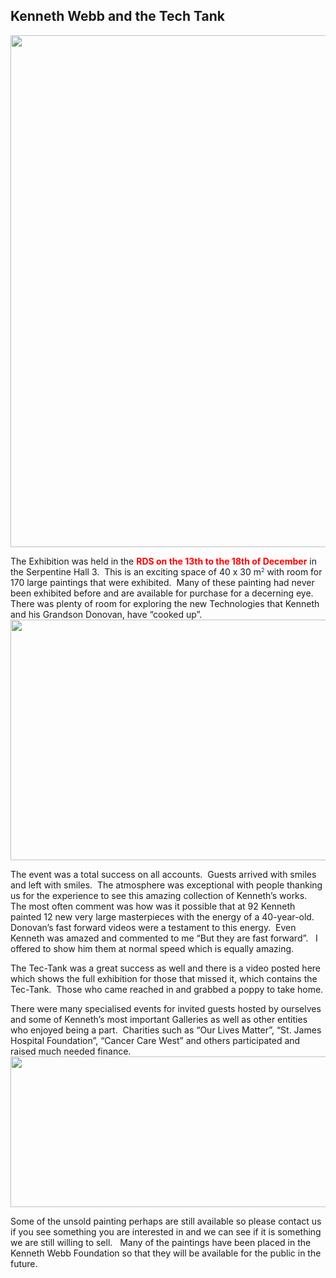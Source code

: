 ## Kenneth Webb and the Tech Tank
<div class="entry-content">
		<p><a href="https://kennethwebbfoundation.com/wp-content/uploads/2018/10/ADVERT__KENNETHWEBB_V6.jpg"><img class="alignnone size-large wp-image-132" src="https://kennethwebbfoundation.com/wp-content/uploads/2018/10/ADVERT__KENNETHWEBB_V6-788x1024.jpg" alt="" width="630" height="819" srcset="https://kennethwebbfoundation.com/wp-content/uploads/2018/10/ADVERT__KENNETHWEBB_V6-788x1024.jpg 788w, https://kennethwebbfoundation.com/wp-content/uploads/2018/10/ADVERT__KENNETHWEBB_V6-231x300.jpg 231w, https://kennethwebbfoundation.com/wp-content/uploads/2018/10/ADVERT__KENNETHWEBB_V6-768x998.jpg 768w, https://kennethwebbfoundation.com/wp-content/uploads/2018/10/ADVERT__KENNETHWEBB_V6-630x819.jpg 630w, https://kennethwebbfoundation.com/wp-content/uploads/2018/10/ADVERT__KENNETHWEBB_V6-930x1209.jpg 930w, https://kennethwebbfoundation.com/wp-content/uploads/2018/10/ADVERT__KENNETHWEBB_V6.jpg 1181w" sizes="(max-width: 630px) 100vw, 630px"></a></p>
<p>The Exhibition was held in the <span style="color: red;"><b>RDS on the 13th to the 18th of December</b></span> in the Serpentine Hall 3.&nbsp; This is an exciting space of 40 x 30 m<span style="font-size: xx-small; vertical-align: top;">2</span>&nbsp;with room for 170 large paintings that were exhibited.&nbsp; Many of these painting had never been exhibited before and are available for purchase for a decerning eye. There was plenty of room for exploring the new Technologies that Kenneth and his Grandson Donovan, have “cooked up”.<br>
<a href="https://kennethwebbfoundation.com/wp-content/uploads/2018/09/Screen-Shot-2018-09-24-at-22.09.00.png"><img class="alignnone size-large wp-image-123" src="https://kennethwebbfoundation.com/wp-content/uploads/2018/09/Screen-Shot-2018-09-24-at-22.09.00-1024x625.png" alt="" width="630" height="385" srcset="https://kennethwebbfoundation.com/wp-content/uploads/2018/09/Screen-Shot-2018-09-24-at-22.09.00-1024x625.png 1024w, https://kennethwebbfoundation.com/wp-content/uploads/2018/09/Screen-Shot-2018-09-24-at-22.09.00-300x183.png 300w, https://kennethwebbfoundation.com/wp-content/uploads/2018/09/Screen-Shot-2018-09-24-at-22.09.00-768x469.png 768w, https://kennethwebbfoundation.com/wp-content/uploads/2018/09/Screen-Shot-2018-09-24-at-22.09.00-630x385.png 630w, https://kennethwebbfoundation.com/wp-content/uploads/2018/09/Screen-Shot-2018-09-24-at-22.09.00-930x568.png 930w, https://kennethwebbfoundation.com/wp-content/uploads/2018/09/Screen-Shot-2018-09-24-at-22.09.00.png 1523w" sizes="(max-width: 630px) 100vw, 630px"></a></p>
<p>The event was a total success on all accounts.&nbsp; Guests arrived with smiles and left with smiles.&nbsp; The atmosphere was exceptional with people thanking us for the experience to see this amazing collection of Kenneth’s works.&nbsp; The most often comment was how was it possible that at 92 Kenneth painted 12 new very large masterpieces with the energy of a 40-year-old.&nbsp; Donovan’s fast forward videos were a testament to this energy.&nbsp; Even Kenneth was amazed and commented to me “But they are fast forward”.&nbsp; &nbsp;I offered to show him them at normal speed which is equally amazing.</p>
<p>The Tec-Tank was a great success as well and there is a video posted here which shows the full exhibition for those that missed it, which contains the Tec-Tank.&nbsp; Those who came reached in and grabbed a poppy to take home.</p>
<p>There were many specialised events for invited guests hosted by ourselves and some of Kenneth’s most important Galleries as well as other entities who enjoyed being a part.&nbsp; Charities such as “Our Lives Matter”, “St. James Hospital Foundation”, “Cancer Care West” and others participated and raised much needed finance.<br>
<a href="https://kennethwebbfoundation.com/wp-content/uploads/2018/05/Hall-3-Dinner-x-1440-550.jpg"><img class="alignnone size-large wp-image-80" src="https://kennethwebbfoundation.com/wp-content/uploads/2018/05/Hall-3-Dinner-x-1440-550-1024x391.jpg" alt="" width="630" height="241" srcset="https://kennethwebbfoundation.com/wp-content/uploads/2018/05/Hall-3-Dinner-x-1440-550-1024x391.jpg 1024w, https://kennethwebbfoundation.com/wp-content/uploads/2018/05/Hall-3-Dinner-x-1440-550-300x115.jpg 300w, https://kennethwebbfoundation.com/wp-content/uploads/2018/05/Hall-3-Dinner-x-1440-550-768x293.jpg 768w, https://kennethwebbfoundation.com/wp-content/uploads/2018/05/Hall-3-Dinner-x-1440-550-630x241.jpg 630w, https://kennethwebbfoundation.com/wp-content/uploads/2018/05/Hall-3-Dinner-x-1440-550-930x355.jpg 930w, https://kennethwebbfoundation.com/wp-content/uploads/2018/05/Hall-3-Dinner-x-1440-550.jpg 1440w" sizes="(max-width: 630px) 100vw, 630px"></a></p>
<p>Some of the unsold painting&nbsp;perhaps are still available so please contact us if you see something you are interested in and we can see if it is something we are still willing to sell.&nbsp; &nbsp;Many of the&nbsp;paintings have been placed in the Kenneth Webb Foundation so that they will be available for the public in the future.</p>
	</div>